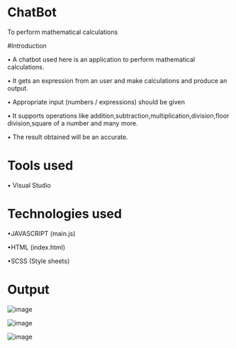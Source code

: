 # ChatBot
To perform mathematical calculations

#Introduction

  • A chatbot used here is an application to perform mathematical calculations.
  
  • It gets an expression from an user and make calculations and produce an output.
  
  • Appropriate input (numbers / expressions) should be given
  
  • It supports operations like addition,subtraction,multiplication,division,floor division,square of a number and many more.
  
  • The result obtained will be an accurate.
  
   
# Tools used

  • Visual Studio
    
    
# Technologies used 

  •JAVASCRIPT (main.js)

  •HTML (index.html)

  •SCSS (Style sheets)
  
  
  
# Output
![image](https://user-images.githubusercontent.com/117114012/221778359-ba632af6-1f26-4557-9026-e54109df6c43.png)

![image](https://user-images.githubusercontent.com/117114012/221778468-735fb5b1-aa4e-46b3-8f49-cf16a2d22eb6.png)

![image](https://user-images.githubusercontent.com/117114012/221778573-8135dc43-90b4-4042-8e2b-8d3669633f76.png)


